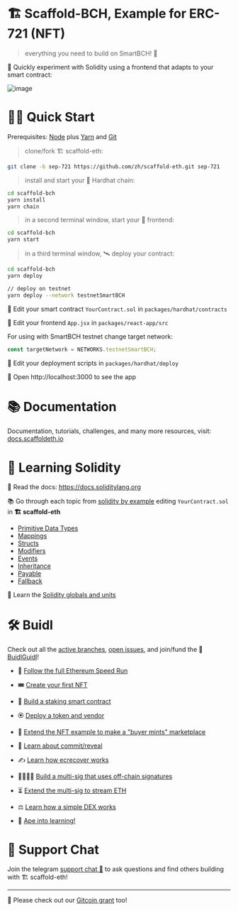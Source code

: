 # 🏗 Scaffold-BCH, Example for ERC-721 (NFT)

> everything you need to build on SmartBCH! 🚀

🧪 Quickly experiment with Solidity using a frontend that adapts to your smart contract:

![image](https://user-images.githubusercontent.com/2653167/124158108-c14ca380-da56-11eb-967e-69cde37ca8eb.png)

# 🏄‍♂️ Quick Start

Prerequisites: [Node](https://nodejs.org/en/download/) plus [Yarn](https://classic.yarnpkg.com/en/docs/install/) and [Git](https://git-scm.com/downloads)

> clone/fork 🏗 scaffold-eth:

```bash
git clone -b sep-721 https://github.com/zh/scaffold-eth.git sep-721
```

> install and start your 👷‍ Hardhat chain:

```bash
cd scaffold-bch
yarn install
yarn chain
```

> in a second terminal window, start your 📱 frontend:

```bash
cd scaffold-bch
yarn start
```

> in a third terminal window, 🛰 deploy your contract:

```bash
cd scaffold-bch
yarn deploy

// deploy on testnet
yarn deploy --network testnetSmartBCH
```

🔏 Edit your smart contract `YourContract.sol` in `packages/hardhat/contracts`

📝 Edit your frontend `App.jsx` in `packages/react-app/src`

For using with SmartBCH testnet change target network:

```js
const targetNetwork = NETWORKS.testnetSmartBCH;
```

💼 Edit your deployment scripts in `packages/hardhat/deploy`

📱 Open http://localhost:3000 to see the app

# 📚 Documentation

Documentation, tutorials, challenges, and many more resources, visit: [docs.scaffoldeth.io](https://docs.scaffoldeth.io)

# 🔭 Learning Solidity

📕 Read the docs: https://docs.soliditylang.org

📚 Go through each topic from [solidity by example](https://solidity-by-example.org) editing `YourContract.sol` in **🏗 scaffold-eth**

- [Primitive Data Types](https://solidity-by-example.org/primitives/)
- [Mappings](https://solidity-by-example.org/mapping/)
- [Structs](https://solidity-by-example.org/structs/)
- [Modifiers](https://solidity-by-example.org/function-modifier/)
- [Events](https://solidity-by-example.org/events/)
- [Inheritance](https://solidity-by-example.org/inheritance/)
- [Payable](https://solidity-by-example.org/payable/)
- [Fallback](https://solidity-by-example.org/fallback/)

📧 Learn the [Solidity globals and units](https://solidity.readthedocs.io/en/v0.6.6/units-and-global-variables.html)

# 🛠 Buidl

Check out all the [active branches](https://github.com/austintgriffith/scaffold-eth/branches/active), [open issues](https://github.com/austintgriffith/scaffold-eth/issues), and join/fund the 🏰 [BuidlGuidl](https://BuidlGuidl.com)!

- 🚤 [Follow the full Ethereum Speed Run](https://medium.com/@austin_48503/%EF%B8%8Fethereum-dev-speed-run-bd72bcba6a4c)

- 🎟 [Create your first NFT](https://github.com/austintgriffith/scaffold-eth/tree/simple-nft-example)
- 🥩 [Build a staking smart contract](https://github.com/austintgriffith/scaffold-eth/tree/challenge-1-decentralized-staking)
- 🏵 [Deploy a token and vendor](https://github.com/austintgriffith/scaffold-eth/tree/challenge-2-token-vendor)
- 🎫 [Extend the NFT example to make a "buyer mints" marketplace](https://github.com/austintgriffith/scaffold-eth/tree/buyer-mints-nft)
- 🎲 [Learn about commit/reveal](https://github.com/austintgriffith/scaffold-eth/tree/commit-reveal-with-frontend)
- ✍️ [Learn how ecrecover works](https://github.com/austintgriffith/scaffold-eth/tree/signature-recover)
- 👩‍👩‍👧‍👧 [Build a multi-sig that uses off-chain signatures](https://github.com/austintgriffith/scaffold-eth/tree/meta-multi-sig)
- ⏳ [Extend the multi-sig to stream ETH](https://github.com/austintgriffith/scaffold-eth/tree/streaming-meta-multi-sig)
- ⚖️ [Learn how a simple DEX works](https://medium.com/@austin_48503/%EF%B8%8F-minimum-viable-exchange-d84f30bd0c90)
- 🦍 [Ape into learning!](https://github.com/austintgriffith/scaffold-eth/tree/aave-ape)

# 💬 Support Chat

Join the telegram [support chat 💬](https://t.me/joinchat/KByvmRe5wkR-8F_zz6AjpA) to ask questions and find others building with 🏗 scaffold-eth!

---

🙏 Please check out our [Gitcoin grant](https://gitcoin.co/grants/2851/scaffold-eth) too!
